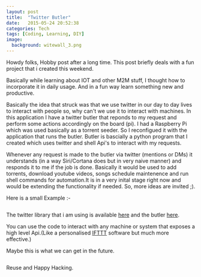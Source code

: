 ```yaml
---
layout: post
title:  "Twitter Butler"
date:   2015-05-24 20:52:38
categories: Tech
tags: [Coding, Learning, DIY]
image:
  background: witewall_3.png
---
```


Howdy folks, Hobby post after a long time. This post briefly deals with a fun project that i created this weekend.

Basically while learning about IOT and other M2M stuff, I thought how to incorporate it in daily usage. And in a fun way learn something new and productive.

Basically the idea that struck was that we use twitter in our day to day lives to interact with people so, why can't we use it to interact with machines. In this application I have a twitter butler that reponds to my request and perform some actions accordingly on the board (pi). I had a Raspberry Pi which was used basically as a torrent seeder. So I reconfigued it with the application that runs the butler. Butler is bascially a python program that I created which uses twitter and shell Api's to interact with my requests.

Whenever any request is made to the butler via twitter (mentions or DMs) it understands (in a way Siri/Cortana does but in very naive manner) and responds it to me if the job is done. Basically it would be used to add torrents, download youtube videos, songs schedule maintenence and run shell commands for automation.It is in a very inital stage right now and would be extending the functionality if needed. So, more ideas are invited ;).

Here is a small Example :-

<img src="https://i.imgur.com/GxBFiTO.png" alt="">

The twitter library that i am using is available [here](https://github.com/sixohsix/) and the butler [here](https://twitter.com/tweet__butler).

You can use the code to interact with any machine or system that exposes a high level Api.(Like a personalised [IFTTT](https://ifttt.com/) software but much more effective.)

Maybe this is what we can get in the future.

<img src="https://i.imgur.com/h2BOKlY.png" alt="">

Reuse and Happy Hacking.
